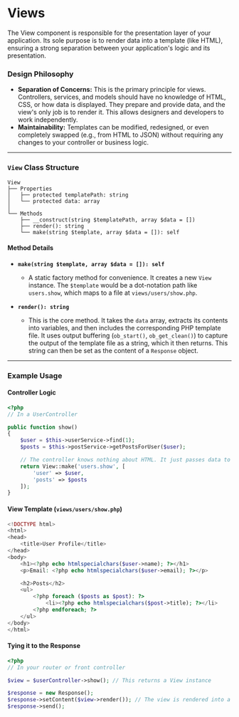 # Views

The View component is responsible for the presentation layer of your application. Its sole purpose is to render data into a template (like HTML), ensuring a strong separation between your application's logic and its presentation.

### Design Philosophy

*   **Separation of Concerns:** This is the primary principle for views. Controllers, services, and models should have no knowledge of HTML, CSS, or how data is displayed. They prepare and provide data, and the view's only job is to render it. This allows designers and developers to work independently.
*   **Maintainability:** Templates can be modified, redesigned, or even completely swapped (e.g., from HTML to JSON) without requiring any changes to your controller or business logic.

---

### `View` Class Structure

```
View
├── Properties
│   ├── protected templatePath: string
│   └── protected data: array
│
└── Methods
    ├── __construct(string $templatePath, array $data = [])
    ├── render(): string
    └── make(string $template, array $data = []): self
```

#### Method Details

*   **`make(string $template, array $data = []): self`**
    *   A static factory method for convenience. It creates a new `View` instance. The `$template` would be a dot-notation path like `users.show`, which maps to a file at `views/users/show.php`.

*   **`render(): string`**
    *   This is the core method. It takes the `data` array, extracts its contents into variables, and then includes the corresponding PHP template file. It uses output buffering (`ob_start()`, `ob_get_clean()`) to capture the output of the template file as a string, which it then returns. This string can then be set as the content of a `Response` object.

---

### Example Usage

#### Controller Logic
```php
<?php
// In a UserController

public function show()
{
    $user = $this->userService->find(1);
    $posts = $this->postService->getPostsForUser($user);

    // The controller knows nothing about HTML. It just passes data to the view.
    return View::make('users.show', [
        'user' => $user,
        'posts' => $posts
    ]);
}
```

#### View Template (`views/users/show.php`)
```php
<!DOCTYPE html>
<html>
<head>
    <title>User Profile</title>
</head>
<body>
    <h1><?php echo htmlspecialchars($user->name); ?></h1>
    <p>Email: <?php echo htmlspecialchars($user->email); ?></p>

    <h2>Posts</h2>
    <ul>
        <?php foreach ($posts as $post): ?>
            <li><?php echo htmlspecialchars($post->title); ?></li>
        <?php endforeach; ?>
    </ul>
</body>
</html>
```

#### Tying it to the Response
```php
<?php
// In your router or front controller

$view = $userController->show(); // This returns a View instance

$response = new Response();
$response->setContent($view->render()); // The view is rendered into a string
$response->send();
```
